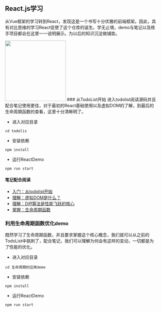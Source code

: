 ## React.js学习
从Vue框架的学习转到React，发现这是一个书写十分优雅的前端框架。因此，具有对比思维的学习React促使了这个仓库的诞生。学无止境，demo与笔记以及练手项目都会在这里一一说明展示。为以后的知识沉淀做铺垫。

<img src='http://timgsa.baidu.com/timg?image&quality=80&size=b9999_10000&sec=1552421871156&di=f03c4a3e4933f802c89990d450144b42&imgtype=0&src=http%3A%2F%2Fdynamic-image.yesky.com%2F640x-%2FuploadImages%2Fleadimage%2F2015%2F299%2F50%2F92Z77CVO445Q_W.png' style="height: 200px;text-align:center"/>
### 从TodoList开始
进入todolist阅读源码并且配合笔记使用更佳，对于最初的React基础使用以及虚拟DOM的了解，到最后的生命周期函数的查看，这里十分清晰明了。

- 进入对应目录
```shell
cd todolis
```
- 安装依赖
```shell
npm install
```
- 运行ReactDemo
```shell
npm run start
```

#### 笔记配合阅读
- [入门：从todolist开始](./book/01.从TodoList开始.md)
- [理解：虚拟DOM是什么？](./book/03.虚拟DOM.md)
- [理解：Diff算法是性能飞跃的核心](./book/04.虚拟DOM的Diff算法.md)
- [掌握：生命周期函数](./book/生命周期.md)

### 利用生命周期函数优化demo
既然学习了生命周期函数，并且要求掌握这个核心概念，我们就可以从之前的TodoList中挑刺了，配合笔记，我们可以理解为何会有这样的变动，一切都是为了性能的优化。

- 进入对应目录
```shell
cd 生命周期的应用demo
```
- 安装依赖
```shell
npm install
```
- 运行ReactDemo
```shell
npm run start
```
